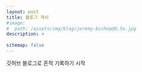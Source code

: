 ```yaml
---
layout: post
title: 블로그 개시 
#image: 
#  path: /assets/img/blog/jeremy-bishop@0,5x.jpg
description: >
  
sitemap: false
---
```


깃허브 블로그로 흔적 기록하기 시작